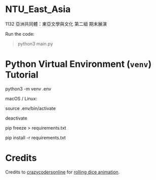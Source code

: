 # NTU_East_Asia
1132 亞洲共同體：東亞文學與文化 第二組 期末展演

Run the code:
> python3 main.py

# Python Virtual Environment (`venv`) Tutorial

python3 -m venv .env

macOS / Linux:

source .env/bin/activate

deactivate


pip freeze > requirements.txt

pip install -r requirements.txt

# Credits

Credits to [crazycodersonline](https://github.com/crazycodersonline) for [rolling dice animation](https://github.com/crazycodersonline/Dice-Roll-With-Pygame).